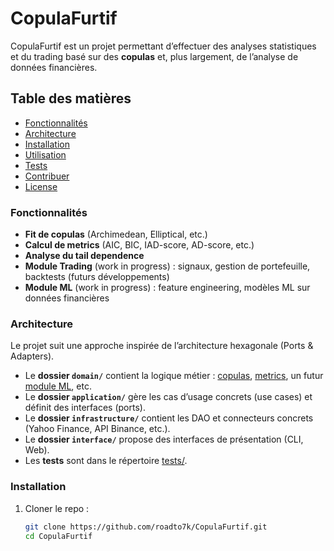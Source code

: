 # CopulaFurtif

CopulaFurtif est un projet permettant d’effectuer des analyses statistiques et du trading basé sur des **copulas** et, plus largement, de l’analyse de données financières. 

## Table des matières

- [Fonctionnalités](#fonctionnalités)
- [Architecture](#architecture)
- [Installation](#installation)
- [Utilisation](#utilisation)
- [Tests](#tests)
- [Contribuer](#contribuer)
- [License](#license)

### Fonctionnalités

- **Fit de copulas** (Archimedean, Elliptical, etc.)  
- **Calcul de metrics** (AIC, BIC, IAD-score, AD-score, etc.)  
- **Analyse du tail dependence**  
- **Module Trading** (work in progress) : signaux, gestion de portefeuille, backtests (futurs développements)  
- **Module ML** (work in progress) : feature engineering, modèles ML sur données financières 

### Architecture

Le projet suit une approche inspirée de l’architecture hexagonale (Ports & Adapters).  
- Le **dossier `domain/`** contient la logique métier : [copulas](copulafurtif/domain/copulas/), [metrics](copulafurtif/domain/copulas/metrics/), un futur [module ML](copulafurtif/domain/ml/), etc.  
- Le **dossier `application/`** gère les cas d’usage concrets (use cases) et définit des interfaces (ports).  
- Le **dossier `infrastructure/`** contient les DAO et connecteurs concrets (Yahoo Finance, API Binance, etc.).  
- Le **dossier `interface/`** propose des interfaces de présentation (CLI, Web).  
- Les **tests** sont dans le répertoire [tests/](tests/).

### Installation

1. Cloner le repo :
   ```bash
   git clone https://github.com/roadto7k/CopulaFurtif.git
   cd CopulaFurtif

